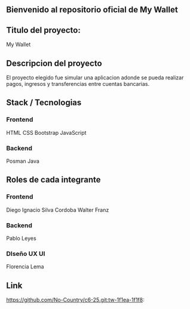 ## Bienvenido al repositorio oficial de My Wallet

## Titulo del proyecto:
My Wallet

## Descripcion del proyecto

El proyecto elegido fue simular una aplicacion adonde se pueda realizar pagos, ingresos y transferencias entre cuentas bancarias.

## Stack / Tecnologias

### Frontend

HTML
CSS
Bootstrap
JavaScript

### Backend

Posman
Java

## Roles de cada integrante

### Frontend

Diego Ignacio Silva Cordoba
Walter Franz

### Backend

Pablo Leyes

### DIseño UX UI

Florencia Lema

## Link
<https://github.com/No-Country/c6-25.git:tw-1f1ea-1f1f8>:
